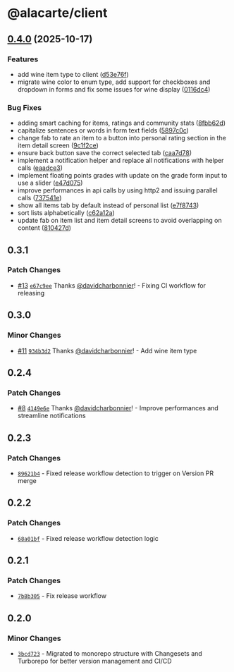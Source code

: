 # @alacarte/client

## [0.4.0](https://github.com/davidcharbonnier/alacarte/compare/client-v0.3.1...client-v0.4.0) (2025-10-17)


### Features

* add wine item type to client ([d53e76f](https://github.com/davidcharbonnier/alacarte/commit/d53e76fb0314600f7aca8d9ad30df57959e31afd))
* migrate wine color to enum type, add support for checkboxes and dropdown in forms and fix some issues for wine display ([0116dc4](https://github.com/davidcharbonnier/alacarte/commit/0116dc468c5a71727855834f4958cf77bebc49a2))


### Bug Fixes

* adding smart caching for items, ratings and community stats ([8fbb62d](https://github.com/davidcharbonnier/alacarte/commit/8fbb62dfd5bcfde1edcc807e3883c6c227d87e6a))
* capitalize sentences or words in form text fields ([5897c0c](https://github.com/davidcharbonnier/alacarte/commit/5897c0c854991ebc1578510fd079b0a0cfb1ba2a))
* change fab to rate an item to a button into personal rating section in the item detail screen ([9c1f2ce](https://github.com/davidcharbonnier/alacarte/commit/9c1f2cea403ce83b2423518d01b4c684cae0d45f))
* ensure back button save the correct selected tab ([caa7d78](https://github.com/davidcharbonnier/alacarte/commit/caa7d7810c88aa2c34c5b038aa162ee24830f26c))
* implement a notification helper and replace all notifications with helper calls ([eaadce3](https://github.com/davidcharbonnier/alacarte/commit/eaadce3a87f22541e3f0308de96715d4f03218fe))
* implement floating points grades with update on the grade form input to use a slider ([e47d075](https://github.com/davidcharbonnier/alacarte/commit/e47d075fca5cb6558ea8942e8bfc7287ec760df8))
* improve performances in api calls by using http2 and issuing parallel calls ([737541e](https://github.com/davidcharbonnier/alacarte/commit/737541ef4272069937319b501c39674d37beb213))
* show all items tab by default instead of personal list ([e7f8743](https://github.com/davidcharbonnier/alacarte/commit/e7f874349077843a8de216f169f88933fb6f0ecc))
* sort lists alphabetically ([c62a12a](https://github.com/davidcharbonnier/alacarte/commit/c62a12a85af1d5c578a95ea8023c40e9adf47a5c))
* update fab on item list and item detail screens to avoid overlapping on content ([810427d](https://github.com/davidcharbonnier/alacarte/commit/810427da991086f7d8317241f90317711254a0dc))

## 0.3.1

### Patch Changes

- [#13](https://github.com/davidcharbonnier/alacarte/pull/13) [`e67c9ee`](https://github.com/davidcharbonnier/alacarte/commit/e67c9ee46c1cd8d71d8e15380ca8d8aa93182023) Thanks [@davidcharbonnier](https://github.com/davidcharbonnier)! - Fixing CI workflow for releasing

## 0.3.0

### Minor Changes

- [#11](https://github.com/davidcharbonnier/alacarte/pull/11) [`934b3d2`](https://github.com/davidcharbonnier/alacarte/commit/934b3d2ccefa1f3bcaf7b7545e4d6ee5d9db06ad) Thanks [@davidcharbonnier](https://github.com/davidcharbonnier)! - Add wine item type

## 0.2.4

### Patch Changes

- [#8](https://github.com/davidcharbonnier/alacarte/pull/8) [`4149e6e`](https://github.com/davidcharbonnier/alacarte/commit/4149e6e9abbf174c7182e3b725c122fed4518a10) Thanks [@davidcharbonnier](https://github.com/davidcharbonnier)! - Improve performances and streamline notifications

## 0.2.3

### Patch Changes

- [`89621b4`](https://github.com/davidcharbonnier/alacarte/commit/89621b42d651d8139954004cf27065d482e93039) - Fixed release workflow detection to trigger on Version PR merge

## 0.2.2

### Patch Changes

- [`68a01bf`](https://github.com/davidcharbonnier/alacarte/commit/68a01bf99f3aafedfef53bd8e34d5ecee449301e) - Fixed release workflow detection logic

## 0.2.1

### Patch Changes

- [`7b8b305`](https://github.com/davidcharbonnier/alacarte/commit/7b8b3056c8a890a2be3b07e2ef3b83e522a26500) - Fix release workflow

## 0.2.0

### Minor Changes

- [`3bcd723`](https://github.com/davidcharbonnier/alacarte/commit/3bcd723f82deff365cbb2b9cd3a89e85f43d4c1b) - Migrated to monorepo structure with Changesets and Turborepo for better version management and CI/CD
